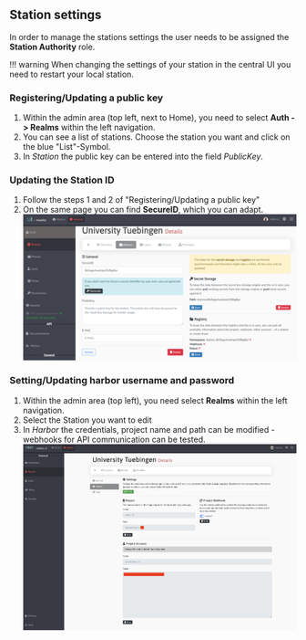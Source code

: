 ## Station settings

In order to manage the stations settings the user needs to be assigned the **Station Authority** role.

!!! warning
   When changing the settings of your station in the central UI you need to restart your local station.

### Registering/Updating a public key

1. Within the admin area (top left, next to Home), you need to select **Auth -> Realms** within the left navigation.
2. You can see a list of stations. Choose the station you want and click on the blue "List"-Symbol.
3. In *Station* the public key can be entered into the field *PublicKey*.

### Updating the Station ID

1. Follow the steps 1 and 2 of "Registering/Updating a public key"
2. On the same page you can find **SecureID**, which you can adapt.
   [![image](../images/ui_images/pk_station.png)](../images/ui_images/pk_station.png)

### Setting/Updating harbor username and password

1. Within the admin area (top left), you need select **Realms** within the left navigation.
2. Select the Station you want to edit
3. In *Harbor* the credentials, project name and path can be modified - webhooks for API communication can be tested.
   [![image](../images/ui_images/harbor_station.png)](../images/ui_images/harbor_station.png)
